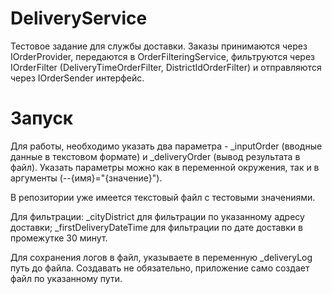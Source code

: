# DeliveryService

Тестовое задание для службы доставки. Заказы принимаются через IOrderProvider, передаются в OrderFilteringService, фильтруются через IOrderFilter (DeliveryTimeOrderFilter, DistrictIdOrderFilter) и отправляются через IOrderSender интерфейс.

# Запуск

Для работы, необходимо указать два параметра - _inputOrder (вводные данные в текстовом формате) и _deliveryOrder (вывод результата в файл). Указать параметры можно как в переменной окружения, так и в аргументы (--{имя}="{значение}").

В репозитории уже имеется текстовый файл с тестовыми значениями. 

Для фильтрации: _cityDistrict для фильтрации по указанному адресу доставки; _firstDeliveryDateTime для фильтрации по дате доставки в промежутке 30 минут.

Для сохранения логов в файл, указываете в переменную _deliveryLog путь до файла. Создавать не обязательно, приложение само создает файл по указанному пути.
